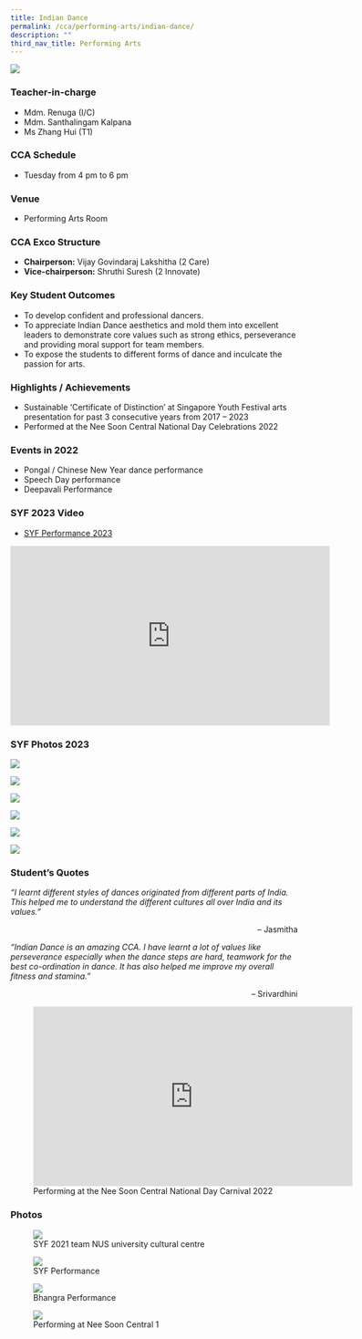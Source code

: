```yaml
---
title: Indian Dance
permalink: /cca/performing-arts/indian-dance/
description: ""
third_nav_title: Performing Arts
---
```

![](/images/StudDevelopment/CCAs/PerformingArts/IndianDance/indian%20dance_2023.JPG)


### Teacher-in-charge	
* Mdm. Renuga (I/C)
* Mdm. Santhalingam Kalpana
* Ms Zhang Hui (T1)

### CCA Schedule
* Tuesday from 4 pm to 6 pm

### Venue
* Performing Arts Room

### CCA Exco Structure

* **Chairperson:** Vijay Govindaraj Lakshitha (2 Care)
* **Vice-chairperson:** Shruthi Suresh (2 Innovate)

### Key Student Outcomes

* To develop confident and professional dancers.
* To appreciate Indian Dance aesthetics and mold them into excellent leaders to demonstrate core values such as strong ethics, perseverance and providing moral support for team members.
* To expose the students to different forms of dance and inculcate the passion for arts.

### Highlights / Achievements

* Sustainable ‘Certificate of Distinction’ at Singapore Youth Festival arts presentation for past 3 consecutive years from 2017 – 2023
* Performed at the Nee Soon Central National Day Celebrations 2022

### Events in 2022

* Pongal / Chinese New Year dance performance
* Speech Day performance
* Deepavali Performance

### SYF 2023 Video

* [SYF Performance 2023](https://youtu.be/qvN-rQqY4E0)

<iframe allowfullscreen="" allow="accelerometer; autoplay; clipboard-write; encrypted-media; gyroscope; picture-in-picture; web-share" frameborder="0" title="YouTube video player" src="https://www.youtube.com/embed/qvN-rQqY4E0" height="315" width="560"></iframe>

### SYF Photos 2023
![](/images/StudDevelopment/CCAs/PerformingArts/IndianDance/syf1-2023.png)

![](/images/StudDevelopment/CCAs/PerformingArts/IndianDance/syf2-2023.png)

![](/images/StudDevelopment/CCAs/PerformingArts/IndianDance/syf3-2023.png)

![](/images/StudDevelopment/CCAs/PerformingArts/IndianDance/syf4-2023.png)

![](/images/StudDevelopment/CCAs/PerformingArts/IndianDance/syf5-2023.png)

![](/images/StudDevelopment/CCAs/PerformingArts/IndianDance/syf6-2023.png)


### Student’s Quotes

*“I learnt different styles of dances originated from different parts of India. This helped me to understand the different cultures all over India and its values.”*

<div style="text-align:right">– Jasmitha</div>

*“Indian Dance is an amazing CCA. I have learnt a lot of values like perseverance especially when the dance steps are hard, teamwork for the best co-ordination in dance. It has also helped me improve my overall fitness and stamina.”*

<div style="text-align:right">– Srivardhini</div>

<figure><iframe width="560" height="315" src="https://www.youtube.com/embed/SISnDbEv5Qg" title="YouTube video player" frameborder="0" allow="accelerometer; autoplay; clipboard-write; encrypted-media; gyroscope; picture-in-picture; web-share" allowfullscreen=""></iframe><figcaption>Performing at the Nee Soon Central National Day Carnival 2022</figcaption></figure>



### Photos

<figure><img src="/images/StudDevelopment/CCAs/PerformingArts/IndianDance/IndianDance5.jpg"><figcaption>SYF 2021 team NUS university cultural centre</figcaption></figure>

<figure><img src="/images/StudDevelopment/CCAs/PerformingArts/IndianDance/IndianDance6.jpg"><figcaption>SYF Performance</figcaption></figure>

<figure><img src="/images/StudDevelopment/CCAs/PerformingArts/IndianDance/IndianDance7.jpg"><figcaption>Bhangra Performance</figcaption></figure>

<figure><img src="/images/StudDevelopment/CCAs/PerformingArts/IndianDance/IndianDance8.jpg"><figcaption>Performing at Nee Soon Central 1</figcaption></figure>